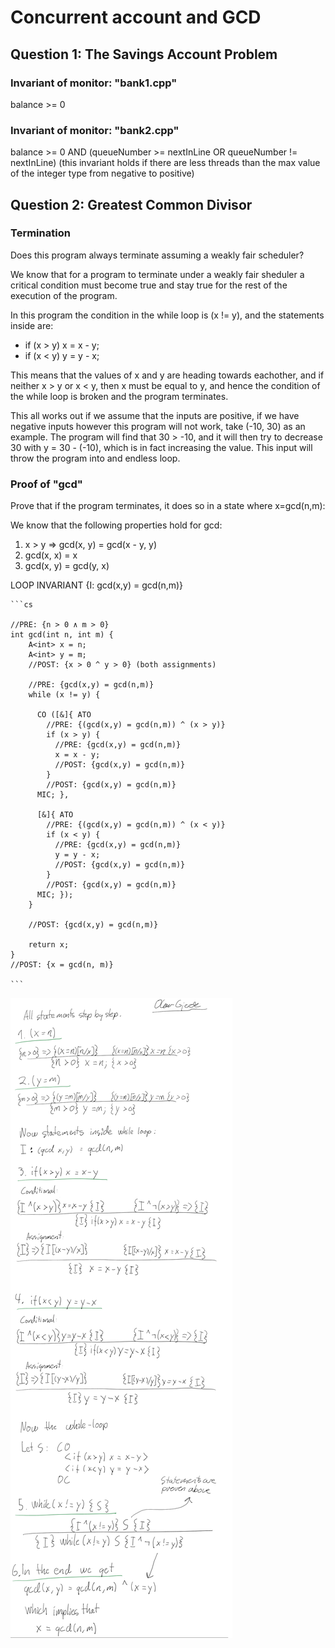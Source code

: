 # Concurrent account and GCD

## Question 1: The Savings Account Problem

### Invariant of monitor: "bank1.cpp"

balance >= 0

### Invariant of monitor: "bank2.cpp"

balance >= 0 AND (queueNumber >= nextInLine OR queueNumber != nextInLine)
(this invariant holds if there are less threads than the max value of the integer type from negative to positive)

## Question 2: Greatest Common Divisor

### Termination

Does this program always terminate assuming a weakly fair scheduler?

We know that for a program to terminate under a weakly fair sheduler a critical condition must become true and stay true for the rest of the execution of the program.

In this program the condition in the while loop is (x != y), and the statements inside are:

  - if (x > y)  x = x - y;
  - if (x < y)  y = y - x;

This means that the values of x and y are heading towards eachother, and if neither x > y or x < y, then x must be equal to y, and hence the condition of the while loop is broken and the program terminates.

This all works out if we assume that the inputs are positive, if we have negative inputs however this program
will not work, take (-10, 30) as an example. The program will find that 30 > -10, and it will then try to decrease
30 with y = 30 - (-10), which is in fact increasing the value. This input will throw the program into and endless loop.

### Proof of "gcd"

Prove that if the program terminates, it does so in a state where x=gcd(n,m):

We know that the following properties hold for gcd:

 1. x > y => gcd(x, y) = gcd(x - y, y)
 2. gcd(x, x) = x
 3. gcd(x, y) = gcd(y, x)

LOOP INVARIANT {I: gcd(x,y) = gcd(n,m)}

    ```cs

    //PRE: {n > 0 ∧ m > 0}
    int gcd(int n, int m) {
        A<int> x = n;
        A<int> y = m;
        //POST: {x > 0 ^ y > 0} (both assignments)

        //PRE: {gcd(x,y) = gcd(n,m)}
        while (x != y) {

          CO ([&]{ ATO
            //PRE: {(gcd(x,y) = gcd(n,m)) ^ (x > y)}
            if (x > y) {
              //PRE: {gcd(x,y) = gcd(n,m)}
              x = x - y;
              //POST: {gcd(x,y) = gcd(n,m)}
            }
            //POST: {gcd(x,y) = gcd(n,m)}
          MIC; },

          [&]{ ATO
            //PRE: {(gcd(x,y) = gcd(n,m)) ^ (x < y)}
            if (x < y) {
              //PRE: {gcd(x,y) = gcd(n,m)}
              y = y - x;
              //POST: {gcd(x,y) = gcd(n,m)}
            }  
            //POST: {gcd(x,y) = gcd(n,m)}
          MIC; });
        }

        //POST: {gcd(x,y) = gcd(n,m)}

        return x;
    }
    //POST: {x = gcd(n, m)}

    ```

![Written proof.](https://github.com/Fruithut/INF214_Assignments/blob/master/AccountAndGCD/ProofGCD.png)
